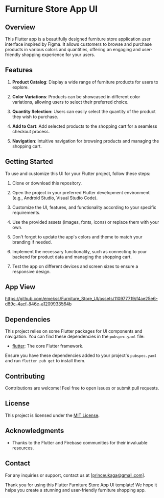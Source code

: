 # Furniture Store App UI

## Overview

This Flutter app is a beautifully designed furniture store application user interface inspired by Figma. It allows customers to browse and purchase products in various colors and quantities, offering an engaging and user-friendly shopping experience for your users.

## Features

1. **Product Catalog**: Display a wide range of furniture products for users to explore.

2. **Color Variations**: Products can be showcased in different color variations, allowing users to select their preferred choice.

3. **Quantity Selection**: Users can easily select the quantity of the product they wish to purchase.

4. **Add to Cart**: Add selected products to the shopping cart for a seamless checkout process.

5. **Navigation**: Intuitive navigation for browsing products and managing the shopping cart.

## Getting Started

To use and customize this UI for your Flutter project, follow these steps:

1. Clone or download this repository.

2. Open the project in your preferred Flutter development environment (e.g., Android Studio, Visual Studio Code).

3. Customize the UI, features, and functionality according to your specific requirements.

4. Use the provided assets (images, fonts, icons) or replace them with your own.

5. Don't forget to update the app's colors and theme to match your branding if needed.

6. Implement the necessary functionality, such as connecting to your backend for product data and managing the shopping cart.

7. Test the app on different devices and screen sizes to ensure a responsive design.

## App View


https://github.com/emekss/Furniture_Store_UI/assets/110977719/f4ae25e6-d89c-4acf-846e-a1209933564b



## Dependencies

This project relies on some Flutter packages for UI components and navigation. You can find these dependencies in the `pubspec.yaml` file:

- [flutter](https://flutter.dev/): The core Flutter framework.

Ensure you have these dependencies added to your project's `pubspec.yaml` and run `flutter pub get` to install them.

## Contributing
Contributions are welcome! Feel free to open issues or submit pull requests.

## License
This project is licensed under the [MIT License](LICENSE).

## Acknowledgments
- Thanks to the Flutter and Firebase communities for their invaluable resources.

## Contact
For any inquiries or support, contact us at [princeukaga@gmail.com].

Thank you for using this Flutter Furniture Store App UI template! We hope it helps you create a stunning and user-friendly furniture shopping app.

